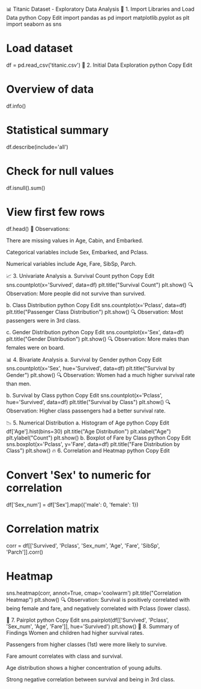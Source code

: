 📊 Titanic Dataset - Exploratory Data Analysis
🔧 1. Import Libraries and Load Data
python
Copy
Edit
import pandas as pd
import matplotlib.pyplot as plt
import seaborn as sns

# Load dataset
df = pd.read_csv('titanic.csv')
📄 2. Initial Data Exploration
python
Copy
Edit
# Overview of data
df.info()

# Statistical summary
df.describe(include='all')

# Check for null values
df.isnull().sum()

# View first few rows
df.head()
📌 Observations:

There are missing values in Age, Cabin, and Embarked.

Categorical variables include Sex, Embarked, and Pclass.

Numerical variables include Age, Fare, SibSp, Parch.

📈 3. Univariate Analysis
a. Survival Count
python
Copy
Edit
sns.countplot(x='Survived', data=df)
plt.title("Survival Count")
plt.show()
🔍 Observation: More people did not survive than survived.

b. Class Distribution
python
Copy
Edit
sns.countplot(x='Pclass', data=df)
plt.title("Passenger Class Distribution")
plt.show()
🔍 Observation: Most passengers were in 3rd class.

c. Gender Distribution
python
Copy
Edit
sns.countplot(x='Sex', data=df)
plt.title("Gender Distribution")
plt.show()
🔍 Observation: More males than females were on board.

📊 4. Bivariate Analysis
a. Survival by Gender
python
Copy
Edit
sns.countplot(x='Sex', hue='Survived', data=df)
plt.title("Survival by Gender")
plt.show()
🔍 Observation: Women had a much higher survival rate than men.

b. Survival by Class
python
Copy
Edit
sns.countplot(x='Pclass', hue='Survived', data=df)
plt.title("Survival by Class")
plt.show()
🔍 Observation: Higher class passengers had a better survival rate.

📉 5. Numerical Distribution
a. Histogram of Age
python
Copy
Edit
df['Age'].hist(bins=30)
plt.title("Age Distribution")
plt.xlabel("Age")
plt.ylabel("Count")
plt.show()
b. Boxplot of Fare by Class
python
Copy
Edit
sns.boxplot(x='Pclass', y='Fare', data=df)
plt.title("Fare Distribution by Class")
plt.show()
🔥 6. Correlation and Heatmap
python
Copy
Edit
# Convert 'Sex' to numeric for correlation
df['Sex_num'] = df['Sex'].map({'male': 0, 'female': 1})

# Correlation matrix
corr = df[['Survived', 'Pclass', 'Sex_num', 'Age', 'Fare', 'SibSp', 'Parch']].corr()

# Heatmap
sns.heatmap(corr, annot=True, cmap='coolwarm')
plt.title("Correlation Heatmap")
plt.show()
🔍 Observation: Survival is positively correlated with being female and fare, and negatively correlated with Pclass (lower class).

🔗 7. Pairplot
python
Copy
Edit
sns.pairplot(df[['Survived', 'Pclass', 'Sex_num', 'Age', 'Fare']], hue='Survived')
plt.show()
🧾 8. Summary of Findings
Women and children had higher survival rates.

Passengers from higher classes (1st) were more likely to survive.

Fare amount correlates with class and survival.

Age distribution shows a higher concentration of young adults.

Strong negative correlation between survival and being in 3rd class.



